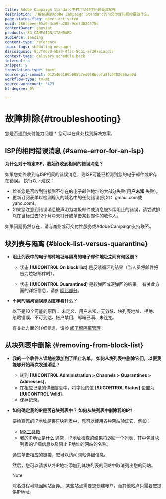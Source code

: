 ```yaml
---
title: Adobe Campaign Standard中的可交付性问题疑难解答
description: 了解在遇到Adobe Campaign Standard的可交付性问题时要做什么。
page-status-flag: never-activated
uuid: 286fceee-65a9-4cb9-b205-9ce5d024675c
contentOwner: sauviat
products: SG_CAMPAIGN/STANDARD
audience: sending
content-type: reference
topic-tags: sheduling-messages
discoiquuid: 9c7fd670-bba9-4f3c-8cb1-87397a1acd27
context-tags: delivery,schedule,back
internal: n
snippet: y
translation-type: tm+mt
source-git-commit: 012546e109b085b7ed968bcefa8f76482656ae0d
workflow-type: tm+mt
source-wordcount: '473'
ht-degree: 0%

---
```



# 故障排除{#troubleshooting}

您是否遇到交付能力问题？ 您可以在此处找到解决方案。

## ISP的相同错误消息 {#same-error-for-an-isp}

**为什么对于特定ISP，我始终收到相同的错误消息？**

如果您始终收到与ISP相同的错误消息，则ISP可能已检测到您的电子邮件或IP存在错误。 执行以下建议：
* 检查您是否收到链接到不存在的电子邮件地址的大部分失败(用&#x200B;**户未知** 失败)。
* 更新订阅表单以检测输入的域名中的任何错误(例如： gmaul.com或yaho.com)。
* 如果您注意到错误消息被声明为垃圾邮件或消息被持续阻止的错误，请尝试排除在目标过去12个月中未打开或单击某封邮件的收件人。

如果问题仍然存在，请与商业或可交付性服务或Adobe Campaign支持联系。

## 块列表与隔离 {#block-list-versus-quarantine}

* **阻止列表中的电子邮件地址与隔离的电子邮件地址之间有何区别？**

   * 状态 **[!UICONTROL On block list]** 是反馈循环的结果（当人员将邮件报告为垃圾邮件时）。

   * 状态 **[!UICONTROL Quarantined]** 是软弹回或硬弹回的结果。
   有关此方面的详细信息，请参 [阅此部分](../../sending/using/understanding-quarantine-management.md#quarantine-vs-block-list)。

* **不同的隔离错误原因意味着什么？**

   以下是10个可能的原因： 未定义、用户未知、无效域、块列表地址、拒绝、忽略错误、不可到达、帐户禁用、邮箱已满、未连接。

   有关此方面的详细信息，请参 [阅了解隔离管理](../../sending/using/understanding-quarantine-management.md)。

## 从块列表中删除 {#removing-from-block-list}

* **我的一个收件人误地被添加到了阻止名单。 如何从块列表中删除它们，以便我能够开始再次发送消息？**

   * 转到 **[!UICONTROL Administration > Channels > Quarantines > Addresses]**。
   * 在相应记录的详细信息中，将字段的值 **[!UICONTROL Status]** 设置为 **[!UICONTROL Valid]**。
   * 保存记录。

* **如何确定我的IP是否在块列表中？ 如何从块列表中删除我的IP?**

   要检查您的IP地址是否在块列表中，您可以使用各种网站验证它，例如：
   * [MX工具箱](https://mxtoolbox.com/)
   * [我的IP地址是什么](https://whatismyipaddress.com)
   通常，IP地址检查的结果将返回一个列表，其中包含块列表的详细信息以及阻止IP地址的网站的名称。

   通过单击相应的链接，您可以访问网站详细信息。

   然后，您可以请求从将IP地址添加到其块列表的网站中取消列出您的网站。

   >[!NOTE]
   >
   >除名过程可能因网站而异。 某些站点需要您创建帐户，而其他站点只需要您提供IP地址。
